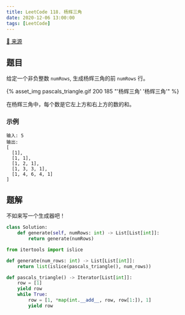 ```yaml
---
title: LeetCode 118. 杨辉三角
date: 2020-12-06 13:00:00
tags: [LeetCode]
---
```


[:link: 来源](https://leetcode-cn.com/problems/pascals-triangle/)

## 题目

给定一个非负整数 `numRows`, 生成杨辉三角的前 `numRows` 行。

{% asset_img pascals_triangle.gif 200 185 "'杨辉三角' '杨辉三角'" %}

在杨辉三角中，每个数是它左上方和右上方的数的和。

### 示例

```raw
输入: 5
输出:
[
  [1],
  [1, 1],
  [1, 2, 1],
  [1, 3, 3, 1],
  [1, 4, 6, 4, 1]
]
```

<!-- more -->

## 题解

不如来写一个生成器吧！

```python
class Solution:
    def generate(self, numRows: int) -> List[List[int]]:
        return generate(numRows)

from itertools import islice

def generate(num_rows: int) -> List[List[int]]:
    return list(islice(pascals_triangle(), num_rows))

def pascals_triangle() -> Iterator[List[int]]:
    row = [1]
    yield row
    while True:
        row = [1, *map(int.__add__, row, row[1:]), 1]
        yield row
```
